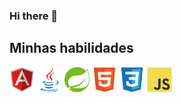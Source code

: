 ### Hi there 👋

<h2> Minhas habilidades </h2>

<img src = "https://raw.githubusercontent.com/devicons/devicon/master/icons/angularjs/angularjs-original.svg" alt = "Angula" width="40" height="40" style="max-width:100%;"></img>
<img src = "https://raw.githubusercontent.com/devicons/devicon/master/icons/java/java-original.svg" alt = "Java" width="40" height="40" style="max-width:100%;" /></img>
<img src = "https://raw.githubusercontent.com/devicons/devicon/master/icons/spring/spring-original.svg" alt = "Spring" width="40" height="40" style="max-width:100%;" /></img>
<img src = "https://raw.githubusercontent.com/devicons/devicon/master/icons/html5/html5-original.svg" alt = "Html" width="40" height="40" style="max-width:100%;" /></img>
<img src = "https://raw.githubusercontent.com/devicons/devicon/master/icons/css3/css3-original.svg" alt = "Css" width="40" height="40" style="max-width:100%;" /></img>
<img src = "https://raw.githubusercontent.com/devicons/devicon/master/icons/javascript/javascript-original.svg" alt = "JavaScript" width="40" height="40" style="max-width:100%;" /></img>

<!--
**andrlima/andrlima** is a ✨ _special_ ✨ repository because its `README.md` (this file) appears on your GitHub profile.

Here are some ideas to get you started:

- 🔭 I’m currently working on ...
- 🌱 I’m currently learning ...
- 👯 I’m looking to collaborate on ...
- 🤔 I’m looking for help with ...
- 💬 Ask me about ...
- 📫 How to reach me: ...
- 😄 Pronouns: ...
- ⚡ Fun fact: ...
-->

